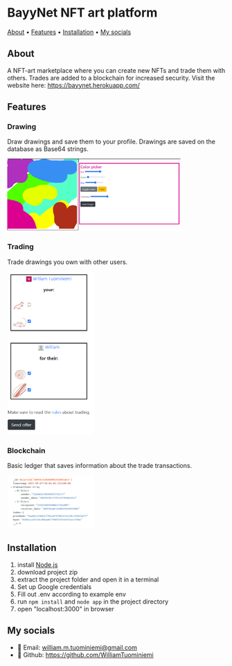 # BayyNet NFT art platform

<p>
    <a href="#About">About</a> •
    <a href="#Features">Features</a> •
    <a href="#Installation">Installation</a> •
    <a href="#My-socials">My socials</a>
</p>

## About

A NFT-art marketplace where you can create new NFTs and trade them with others. Trades are added to a blockchain for increased security. Visit the website here: https://bayynet.herokuapp.com/

## Features

### Drawing

Draw drawings and save them to your profile. Drawings are saved on the database as Base64 strings.

<img src="./public/images/draw.png/" alt="Draw" width="400"/>

### Trading

Trade drawings you own with other users.

<img src="./public/images/trade.png/" alt="Trade" width="200"/>

### Blockchain

Basic ledger that saves information about the trade transactions.

<img src="./public/images/blockchain.png/" alt="Block" width="200"/>

## Installation

1. install [Node.js](https://nodejs.org/en/)
2. download project zip
3. extract the project folder and open it in a terminal
4. Set up Google credentials
5. Fill out .env according to example env
6. run `npm install` and `node app` in the project directory
7. open "localhost:3000" in browser

## My socials

-   :email: Email: william.m.tuominiemi@gmail.com
-   :link: Github: https://github.com/WilliamTuominiemi
